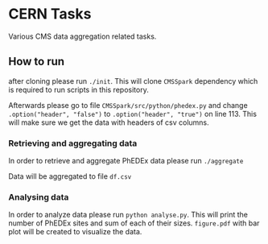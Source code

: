 # CERN Tasks

Various CMS data aggregation related tasks.

## How to run

after cloning please run `./init`. This will clone `CMSSpark` dependency which is required to run scripts in this repository.

Afterwards please go to file `CMSSpark/src/python/phedex.py` and change `.option("header", "false")` to `.option("header", "true")` on line 113. This will make sure we get the data with headers of csv columns.

### Retrieving and aggregating data

In order to retrieve and aggregate PhEDEx data please run `./aggregate`

Data will be aggregated to file `df.csv`

### Analysing data

In order to analyze data please run `python analyse.py`. This will print the number of PhEDEx sites and sum of each of their sizes. `figure.pdf` with bar plot will be created to visualize the data.
